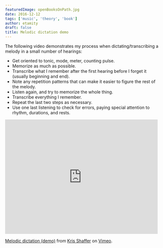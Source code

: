 ```yaml
---
featuredImage: openBooksOnPath.jpg
date: 2016-12-12
tags: ['music', 'theory', 'book']
author: etamity
draft: false
title: Melodic dictation demo
---
```


The following video demonstrates my process when dictating/transcribing a melody in a small number of hearings:

- Get oriented to tonic, mode, meter, counting pulse.  
- Memorize as much as possible.  
- Transcribe what I remember after the first hearing before I forget it (usually beginning and end).  
- Note any repetition patterns that can make it easier to figure the rest of the melody.  
- Listen again, and try to memorize the whole thing.  
- Transcribe everything I remember.  
- Repeat the last two steps as necessary.  
- Use one last listening to check for errors, paying special attention to rhythm, durations, and rests.

<iframe src="http://player.vimeo.com/video/61037478" width="500" height="375" frameborder="0" webkitAllowFullScreen mozallowfullscreen allowFullScreen></iframe> 

<p><a href="http://vimeo.com/61037478">Melodic dictation (demo)</a> from <a href="http://vimeo.com/user11692346">Kris Shaffer</a> on <a href="http://vimeo.com">Vimeo</a>.</p>
